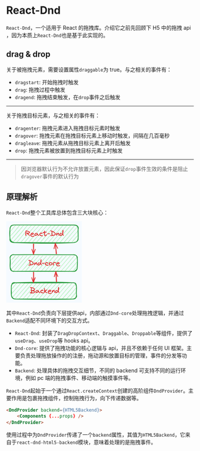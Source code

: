 # React-Dnd

`React-Dnd`，一个适用于 React 的拖拽库。介绍它之前先回顾下 H5 中的拖拽 api ，因为本质上`React-Dnd`也是基于此实现的。

## drag & drop

关于被拖拽元素，需要设置属性`draggable`为 true。与之相关的事件有：

+ `dragstart`: 开始拖拽时触发
+ `drag`: 拖拽过程中触发
+ `dragend`: 拖拽结束触发，在`drop`事件之后触发

***

关于拖拽目标元素，与之相关的事件有：

+ `dragenter`: 拖拽元素进入拖拽目标元素时触发
+ `dragover`: 拖拽元素在拖拽目标元素上移动时触发，间隔在几百毫秒
+ `dragleave`: 拖拽元素从拖拽目标元素上离开后触发
+ `drop`: 拖拽元素被放置到拖拽目标元素上时触发

***

> 因浏览器默认行为不允许放置元素，因此保证`drop`事件生效的条件是阻止`dragover`事件的默认行为

## 原理解析

`React-Dnd`整个工具库总体包含三大块核心：

![核心组成](../../assets/img/flog/react-dnd.excalidraw.png)

其中`React-Dnd`负责向下层提供api，内部通过`Dnd-core`处理拖拽逻辑，并通过`Backend`适配不同环境下的交互方式。

+ `React-Dnd`: 封装了`DragDropContext`、`Draggable`、`Droppable`等组件，提供了`useDrag`、`useDrop`等 hooks api。
+ `Dnd-core`: 提供了拖拽功能的核心逻辑与 api，并且不依赖于任何 UI 框架。主要负责处理拖放操作的的注册，拖动源和放置目标的管理，事件的分发等功能。
+ `Backend`: 处理具体的拖拽交互细节，不同的 backend 可支持不同的运行环境，例如 pc 端的拖拽事件、移动端的触摸事件等。

`React-Dnd`起始于一个通过`React.createContext`创建的高阶组件`DndProvider`。主要作用是包裹拖拽组件，控制拖拽行为，向下传递数据等。

```html
<DndProvider backend={HTML5Backend}>
    <Components {...props} />
</DndProvider>
```

使用过程中为`DndProvider`传递了一个`backend`属性，其值为`HTML5Backend`，它来自于`react-dnd-html5-backend`模块，意味着处理的是拖拽事件。